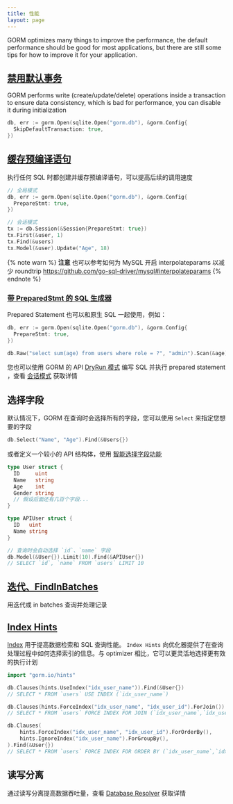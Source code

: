 ```yaml
---
title: 性能
layout: page
---
```


GORM optimizes many things to improve the performance, the default performance should be good for most applications, but there are still some tips for how to improve it for your application.

## [禁用默认事务](transactions.html)

GORM performs write (create/update/delete) operations inside a transaction to ensure data consistency, which is bad for performance, you can disable it during initialization

```go
db, err := gorm.Open(sqlite.Open("gorm.db"), &gorm.Config{
  SkipDefaultTransaction: true,
})
```

## [缓存预编译语句](session.html)

执行任何 SQL 时都创建并缓存预编译语句，可以提高后续的调用速度

```go
// 全局模式
db, err := gorm.Open(sqlite.Open("gorm.db"), &gorm.Config{
  PrepareStmt: true,
})

// 会话模式
tx := db.Session(&Session{PrepareStmt: true})
tx.First(&user, 1)
tx.Find(&users)
tx.Model(&user).Update("Age", 18)
```

{% note warn %}
**注意** 也可以参考如何为 MySQL 开启 interpolateparams 以减少 roundtrip https://github.com/go-sql-driver/mysql#interpolateparams
{% endnote %}

### [带 PreparedStmt 的 SQL 生成器](sql_builder.html)

Prepared Statement 也可以和原生 SQL 一起使用，例如：

```go
db, err := gorm.Open(sqlite.Open("gorm.db"), &gorm.Config{
  PrepareStmt: true,
})

db.Raw("select sum(age) from users where role = ?", "admin").Scan(&age)
```

您也可以使用 GORM 的 API [DryRun 模式](session.html) 编写 SQL 并执行 prepared statement ，查看 [会话模式](session.html) 获取详情

## 选择字段

默认情况下，GORM 在查询时会选择所有的字段，您可以使用 `Select` 来指定您想要的字段

```go
db.Select("Name", "Age").Find(&Users{})
```

或者定义一个较小的 API 结构体，使用 [智能选择字段功能](advanced_query.html)

```go
type User struct {
  ID     uint
  Name   string
  Age    int
  Gender string
  // 假设后面还有几百个字段...
}

type APIUser struct {
  ID   uint
  Name string
}

// 查询时会自动选择 `id`、`name` 字段
db.Model(&User{}).Limit(10).Find(&APIUser{})
// SELECT `id`, `name` FROM `users` LIMIT 10
```

## [迭代、FindInBatches](advanced_query.html)

用迭代或 in batches 查询并处理记录

## [Index Hints](hints.html)

[Index](indexes.html) 用于提高数据检索和 SQL 查询性能。 `Index Hints` 向优化器提供了在查询处理过程中如何选择索引的信息。与 optimizer 相比，它可以更灵活地选择更有效的执行计划

```go
import "gorm.io/hints"

db.Clauses(hints.UseIndex("idx_user_name")).Find(&User{})
// SELECT * FROM `users` USE INDEX (`idx_user_name`)

db.Clauses(hints.ForceIndex("idx_user_name", "idx_user_id").ForJoin()).Find(&User{})
// SELECT * FROM `users` FORCE INDEX FOR JOIN (`idx_user_name`,`idx_user_id`)"

db.Clauses(
    hints.ForceIndex("idx_user_name", "idx_user_id").ForOrderBy(),
    hints.IgnoreIndex("idx_user_name").ForGroupBy(),
).Find(&User{})
// SELECT * FROM `users` FORCE INDEX FOR ORDER BY (`idx_user_name`,`idx_user_id`) IGNORE INDEX FOR GROUP BY (`idx_user_name`)"
```

## 读写分离

通过读写分离提高数据吞吐量，查看 [Database Resolver](dbresolver.html) 获取详情
